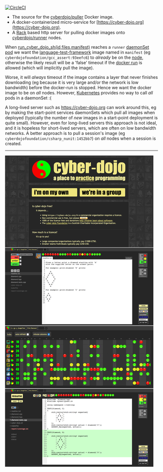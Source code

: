 [![CircleCI](https://circleci.com/gh/cyber-dojo/puller.svg?style=svg)](https://circleci.com/gh/cyber-dojo/puller)

- The source for the [cyberdojo/puller](https://hub.docker.com/r/cyberdojo/puller/tags) Docker image.
- A docker-containerized micro-service for [https://cyber-dojo.org](https://cyber-dojo.org).
- A [Rack](https://github.com/rack/rack) based http server for pulling docker images onto
[cyberdojo/runner](https://github.com/cyber-dojo/runner) nodes.

When [run_cyber_dojo_sh(id,files,manifest)](https://github.com/cyber-dojo/runner/blob/master/docs/api.md#get-run_cyber_dojo_shidfilesmanifest) reaches a `runner` [daemonSet](https://kubernetes.io/docs/concepts/workloads/controllers/daemonset/) [pod](https://kubernetes.io/docs/concepts/workloads/pods/pod/) we want the [language-test-framework](https://github.com/cyber-dojo-languages) image named in `manifest` (eg `cyberdojofoundation/gcc_assert:93eefc6`) to *already* be on the [node](https://kubernetes.io/docs/concepts/architecture/nodes/), otherwise the likely result will be a 'false' timeout if the [docker run](https://docs.docker.com/engine/reference/run/) is allowed (which will implicitly pull the image).

Worse, it will *always* timeout if the image contains a layer that never finishes downloading (eg because it is very large and/or the network is low bandwidth) before the docker-run is stopped. Hence we want the docker image to be on *all* nodes. However, [Kubernetes](https://kubernetes.io/) provides no way to call *all* pods in a daemonSet :(

A long-lived server such as https://cyber-dojo.org can work around this, eg by
making the start-point services daemonSets which pull all images when deployed (typically
the number of *new* images in a start-point deployment is quite small). However, even for
long-lived servers this approach is not ideal, and it is hopeless for short-lived
servers, which are often on low bandwidth networks. A better approach is to pull a session's
image (eg `cyberdojofoundation/csharp_nunit:1452bb7`) on *all* nodes when a session is created.

***

![cyber-dojo.org home page](https://github.com/cyber-dojo/cyber-dojo/blob/master/shared/home_page_snapshot.png)
